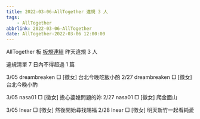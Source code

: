 ```yaml
---
title: 2022-03-06-AllTogether 違規 3 人
tags:
    - AllTogether
abbrlink: 2022-03-06-AllTogether
date: AllTogether-2022-03-06 12:00:00
---
```

AllTogether 板 [板規連結](https://www.ptt.cc/bbs/AllTogether/M.1643211430.A.5FB.html)
昨天違規 3 人
<!-- more -->

違規清單
7 日內不得超過 1 篇

3/05 dreambreaken □ [徵女] 台北今晚吃飯小酌
2/27 dreambreaken □ [徵女] 台北今晚小酌

3/05 nasa01 □ [徵女] 擔心婆媳問題的妳
2/27 nasa01 □ [徵女] 爬金面山

3/05 lnear □ [徵女] 然後開始尋找賜福
2/28 lnear □ [徵女] 明天新竹一起看純愛